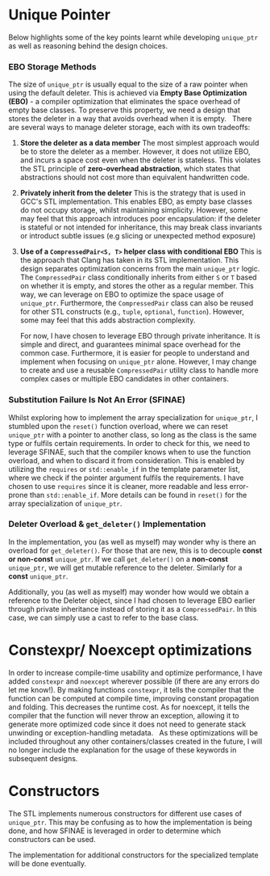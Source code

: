 # Unique Pointer
Below highlights some of the key points learnt while developing `unique_ptr` as well as reasoning behind the design choices.

### EBO Storage Methods
The size of `unique_ptr` is usually equal to the size of a raw pointer when using the default deleter. This is achieved via **Empty Base Optimization (EBO)** - a compiler optimization that eliminates the space overhead of empty base classes. To preserve this property, we need a design that stores the deleter in a way that avoids overhead when it is empty.
&nbsp;
There are several ways to manage deleter storage, each with its own tradeoffs:
1. **Store the deleter as a data member**
    The most simplest approach would be to store the deleter as a member. However, it does not utilize EBO, and incurs a space cost even when the deleter is stateless. This violates the STL principle of **zero-overhead abstraction**, which states that abstractions should not cost more than equivalent handwritten code.
2. **Privately inherit from the deleter**
    This is the strategy that is used in GCC's STL implementation.
    This enables EBO, as empty base classes do not occupy storage, whilst maintaining simplicity. However, some may feel that this approach introduces poor encapsulation: if the deleter is stateful or not intended for inheritance, this may break class invariants or introduct subtle issues (e.g slicing or unexpected method exposure)
3. **Use of a `CompressedPair<S, T>` helper class with conditional EBO**
    This is the approach that Clang has taken in its STL implementation.
    This design separates optimization concerns from the main `unique_ptr` logic. The `CompressedPair` class conditionally inherits from either `S` or `T` based on whether it is empty, and stores the other as a regular member. This way, we can leverage on EBO to optimize the space usage of `unique_ptr`. Furthermore, the `CompressedPair` class can also be reused for other STL constructs (e.g., `tuple`, `optional`, `function`). However, some may feel that this adds abstraction complexity.

    For now, I have chosen to leverage EBO through private inheritance. It is simple and direct, and guarantees minimal space overhead for the common case. Furthermore, it is easier for people to understand and implement when focusing on `unique_ptr` alone. However, I may change to create and use a reusable `CompressedPair` utility class to handle more complex cases or multiple EBO candidates in other containers.

### Substitution Failure Is Not An Error (SFINAE)
Whilst exploring how to implement the array specialization for `unique_ptr`, I stumbled upon the `reset()` function overload, where we can reset `unique_ptr` with a pointer to another class, so long as the class is the same type or fulfils certain requirements.
In order to check for this, we need to leverage SFINAE, such that the compiler knows when to use the function overload, and when to discard it from consideration. This is enabled by utilizing the `requires` or `std::enable_if` in the template parameter list, where we check if the pointer argument fulfils the requirements. I have chosen to use `requires` since it is cleaner, more readable and less error-prone than `std::enable_if`. More details can be found in `reset()` for the array specialization of `unique_ptr`.

### Deleter Overload & `get_deleter()` Implementation
In the implementation, you (as well as myself) may wonder why is there an overload for `get_deleter()`. For those that are new, this is to decouple **const or non-const** `unique_ptr`. If we call `get_deleter()` on a **non-const** `unique_ptr`, we will get mutable reference to the deleter. Similarly for a **const** `unique_ptr`.

Additionally, you (as well as myself) may wonder how would we obtain a reference to the Deleter object, since I had chosen to leverage EBO earlier through private inheritance instead of storing it as a `CompressedPair`. In this case, we can simply use a cast to refer to the base class.

# Constexpr/ Noexcept optimizations
In order to increase compile-time usability and optimize performance, I have added `constexpr` and `noexcept` wherever possible (if there are any errors do let me know!). By making functions `constexpr`, it tells the compiler that the function can be computed at compile time, improving constant propagation and folding. This decreases the runtime cost. As for noexcept, it tells the compiler that the function will never throw an exception, allowing it to generate more optimized code since it does not need to generate stack unwinding or exception-handling metadata.
&nbsp;
As these optimizations will be included throughout any other containers/classes created in the future, I will no longer include the explanation for the usage of these keywords in subsequent designs.

# Constructors
The STL implements numerous constructors for different use cases of `unique_ptr`. This may be confusing as to how the implementation is being done, and how SFINAE is leveraged in order to determine which constructors can be used.

The implementation for additional constructors for the specialized template will be done eventually.